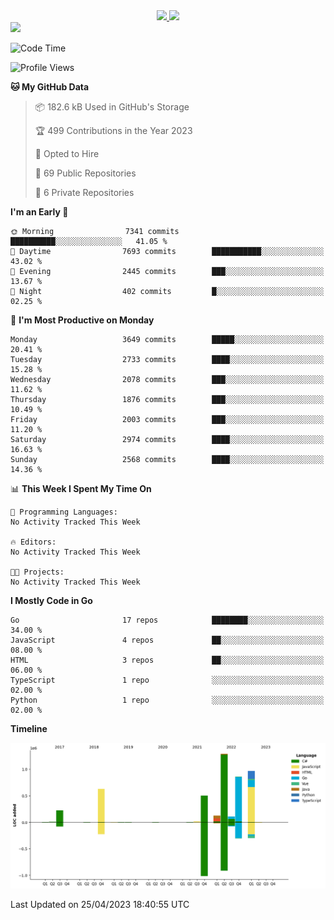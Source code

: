 <div align="center">
  <a href="https://github.com/arielsrv">
    <img height="180em" src="https://github-readme-stats.vercel.app/api?username=arielsrv&show_icons=true&theme=radical&include_all_commits=true&count_private=true"/>
    <img height="180em" src="https://github-readme-stats.vercel.app/api/top-langs/?username=arielsrv&layout=compact&langs_count=10&theme=radical"/>
 </a>
</div>

<div>
  <a href="https://www.linkedin.com/in/arielpineiro/" target="_blank">
    <img src="https://img.shields.io/badge/-LinkedIn-%230077B5?style=for-the-badge&logo=linkedin&logoColor=white" target="_blank">
  </a>
</div>

<!--START_SECTION:waka-->
![Code Time](http://img.shields.io/badge/Code%20Time-0%20secs-blue)

![Profile Views](http://img.shields.io/badge/Profile%20Views-0-blue)

**🐱 My GitHub Data** 

> 📦 182.6 kB Used in GitHub's Storage 
 > 
> 🏆 499 Contributions in the Year 2023
 > 
> 💼 Opted to Hire
 > 
> 📜 69 Public Repositories 
 > 
> 🔑 6 Private Repositories 
 > 
**I'm an Early 🐤** 

```text
🌞 Morning                7341 commits        ██████████░░░░░░░░░░░░░░░   41.05 % 
🌆 Daytime                7693 commits        ███████████░░░░░░░░░░░░░░   43.02 % 
🌃 Evening                2445 commits        ███░░░░░░░░░░░░░░░░░░░░░░   13.67 % 
🌙 Night                  402 commits         █░░░░░░░░░░░░░░░░░░░░░░░░   02.25 % 
```
📅 **I'm Most Productive on Monday** 

```text
Monday                   3649 commits        █████░░░░░░░░░░░░░░░░░░░░   20.41 % 
Tuesday                  2733 commits        ████░░░░░░░░░░░░░░░░░░░░░   15.28 % 
Wednesday                2078 commits        ███░░░░░░░░░░░░░░░░░░░░░░   11.62 % 
Thursday                 1876 commits        ███░░░░░░░░░░░░░░░░░░░░░░   10.49 % 
Friday                   2003 commits        ███░░░░░░░░░░░░░░░░░░░░░░   11.20 % 
Saturday                 2974 commits        ████░░░░░░░░░░░░░░░░░░░░░   16.63 % 
Sunday                   2568 commits        ████░░░░░░░░░░░░░░░░░░░░░   14.36 % 
```


📊 **This Week I Spent My Time On** 

```text
💬 Programming Languages: 
No Activity Tracked This Week

🔥 Editors: 
No Activity Tracked This Week

🐱‍💻 Projects: 
No Activity Tracked This Week
```

**I Mostly Code in Go** 

```text
Go                       17 repos            ████████░░░░░░░░░░░░░░░░░   34.00 % 
JavaScript               4 repos             ██░░░░░░░░░░░░░░░░░░░░░░░   08.00 % 
HTML                     3 repos             ██░░░░░░░░░░░░░░░░░░░░░░░   06.00 % 
TypeScript               1 repo              ░░░░░░░░░░░░░░░░░░░░░░░░░   02.00 % 
Python                   1 repo              ░░░░░░░░░░░░░░░░░░░░░░░░░   02.00 % 
```



**Timeline**

![Lines of Code chart](https://raw.githubusercontent.com/arielsrv/arielsrv/main/assets/bar_graph.png)


 Last Updated on 25/04/2023 18:40:55 UTC
<!--END_SECTION:waka-->
